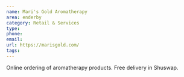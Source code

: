 ```yaml
---
name: Mari's Gold Aromatherapy
area: enderby
category: Retail & Services
type:
phone:
email:
url: https://marisgold.com/
tags:
---
```


Online ordering of aromatherapy products.  Free delivery in Shuswap.
